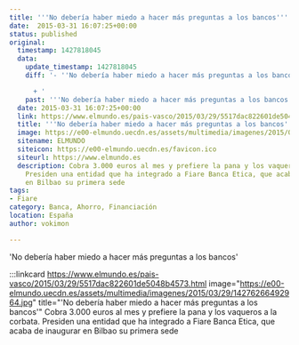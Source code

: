 ```yaml
---
title: '''No debería haber miedo a hacer más preguntas a los bancos'''
date:  2015-03-31 16:07:25+00:00
status: published
original:
  timestamp: 1427818045
  data:
    update_timestamp: 1427818045
    diff: '- ''No debería haber miedo a hacer más preguntas a los bancos''

      + '
    past: '''No debería haber miedo a hacer más preguntas a los bancos'''
  date: 2015-03-31 16:07:25+00:00
  link: https://www.elmundo.es/pais-vasco/2015/03/29/5517dac822601de5048b4573.html
  title: '''No debería haber miedo a hacer más preguntas a los bancos'''
  image: https://e00-elmundo.uecdn.es/assets/multimedia/imagenes/2015/03/29/14276266492964.jpg
  sitename: ELMUNDO
  siteicon: https://e00-elmundo.uecdn.es/favicon.ico
  siteurl: https://www.elmundo.es
  description: Cobra 3.000 euros al mes y prefiere la pana y los vaqueros a la corbata.
    Presiden una entidad que ha integrado a Fiare Banca Etica, que acaba de inaugurar
    en Bilbao su primera sede
tags:
- Fiare
category: Banca, Ahorro, Financiación
location: España
author: vokimon

---
```

'No debería haber miedo a hacer más preguntas a los bancos'

:::linkcard https://www.elmundo.es/pais-vasco/2015/03/29/5517dac822601de5048b4573.html image="https://e00-elmundo.uecdn.es/assets/multimedia/imagenes/2015/03/29/14276266492964.jpg" title="'No debería haber miedo a hacer más preguntas a los bancos'"
    Cobra 3.000 euros al mes y prefiere la pana y los vaqueros a la corbata. Presiden una entidad que ha integrado a Fiare Banca Etica, que acaba de inaugurar en Bilbao su primera sede

